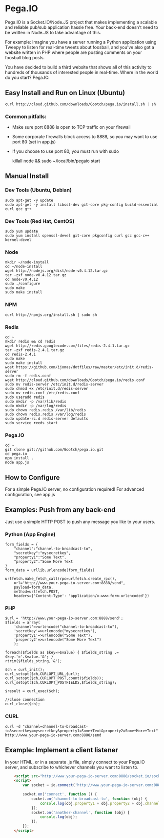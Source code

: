 # Pega.IO

Pega.IO is a Socket.IO/Node.JS project that makes implementing a scalable and reliable pub/sub application hassle free.  Your back-end doesn't need to be written in Node.JS to take advantage of this.

For example:  Imagine you have a server running a Python application using Tweepy to listen for real-time tweets about foosball, and you've also got a website written in PHP where people are posting comments on your foosball blog posts.

You have decided to build a third website that shows all of this activity to hundreds of thousands of interested people in real-time.  Where in the world do you start?  Pega.IO.

## Easy Install and Run on Linux (Ubuntu)
	curl http://cloud.github.com/downloads/Gootch/pega.io/install.sh | sh

### Common pitfalls:
- Make sure port 8888 is open to TCP traffic on your firewall
- Some corporate firewalls block access to 8888, so you may want to use port 80 (set in app.js)
- If you choose to use port 80, you must run with sudo

	killall node && sudo ~/local/bin/pegaio start

## Manual Install
### Dev Tools (Ubuntu, Debian)
	sudo apt-get -y update
	sudo apt-get -y install libssl-dev git-core pkg-config build-essential curl gcc g++

### Dev Tools (Red Hat, CentOS)
	sudo yum update
	sudo yum install openssl-devel git-core pkgconfig curl gcc gcc-c++ kernel-devel
	
### Node
	mkdir ~/node-install
	cd ~/node-install
	wget http://nodejs.org/dist/node-v0.4.12.tar.gz
	tar -zxf node-v0.4.12.tar.gz
	cd node-v0.4.12
	sudo ./configure 
	sudo make
	sudo make install
	
### NPM
	curl http://npmjs.org/install.sh | sudo sh

### Redis
	cd ~
	mkdir redis && cd redis
	wget http://redis.googlecode.com/files/redis-2.4.1.tar.gz
	tar -zxf redis-2.4.1.tar.gz
	cd redis-2.4.1
	sudo make
	sudo make install
	wget https://github.com/ijonas/dotfiles/raw/master/etc/init.d/redis-server
	sudo rm -f redis.conf
	wget http://cloud.github.com/downloads/Gootch/pega.io/redis.conf
	sudo mv redis-server /etc/init.d/redis-server
	sudo chmod +x /etc/init.d/redis-server
	sudo mv redis.conf /etc/redis.conf
	sudo useradd redis
	sudo mkdir -p /var/lib/redis
	sudo mkdir -p /var/log/redis
	sudo chown redis.redis /var/lib/redis
	sudo chown redis.redis /var/log/redis
	sudo update-rc.d redis-server defaults
	sudo service reeds start

### Pega.IO
	cd ~
	git clone git://github.com/Gootch/pega.io.git
	cd pega.io
	npm install .
	node app.js

## How to Configure

For a simple Pega.IO server, no configuration required!  For advanced configuration, see app.js

## Examples: Push from any back-end

Just use a simple HTTP POST to push any message you like to your users.

### Python (App Engine)
	form_fields = {
		"channel":"channel-to-broadcast-to",
		"secretkey":"mysecretkey",
		"property1":"Some Text",
		"property2":"Some More Text
	}
	form_data = urllib.urlencode(form_fields)

	urlfetch.make_fetch_call(rpc=urlfetch.create_rpc(), 
		url="http://www.your-pega-io-server.com:8888/send", 
		payload=form_data, 
		method=urlfetch.POST, 
		headers={'Content-Type': 'application/x-www-form-urlencoded'})

### PHP
	$url = 'http://www.your-pega-io-server.com:8888/send';
	$fields = array(
		'channel'=>urlencode("channel-to-broadcast-to"),
		'secretkey'=>urlencode("mysecretkey"),
		'property1'=>urlencode("Some Text"),
		'property2'=>urlencode("Some More Text")
		);

	foreach($fields as $key=>$value) { $fields_string .= $key.'='.$value.'&'; }
	rtrim($fields_string,'&');

	$ch = curl_init();
	curl_setopt($ch,CURLOPT_URL,$url);
	curl_setopt($ch,CURLOPT_POST,count($fields));
	curl_setopt($ch,CURLOPT_POSTFIELDS,$fields_string);

	$result = curl_exec($ch);

	//close connection
	curl_close($ch);

### CURL
	curl -d "channel=channel-to-broadcast-to&secretkey=mysecretkey&property1=Some+Text&property2=Some+More+Text" http://www.your-pega-io-server.com:8888/send

## Example: Implement a client  listener

In your HTML, or in a separate .js file, simply connect to your Pega.IO server, and subscribe to whichever channels you want to listen to.

```html
	<script src="http://www.your-pega-io-server.com:8888/socket.io/socket.io.js"></script>
	<script>
		var socket = io.connect('http://www.your-pega-io-server.com:8888/');
  	
		socket.on('connect', function () {
			socket.on('channel-to-broadcast-to', function (obj) {
				console.log(obj.property1 + obj.property2 + obj.channel);
			});
			socket.on('another-channel', function (obj) {
				console.log(obj);
			});
		});
	</script>
